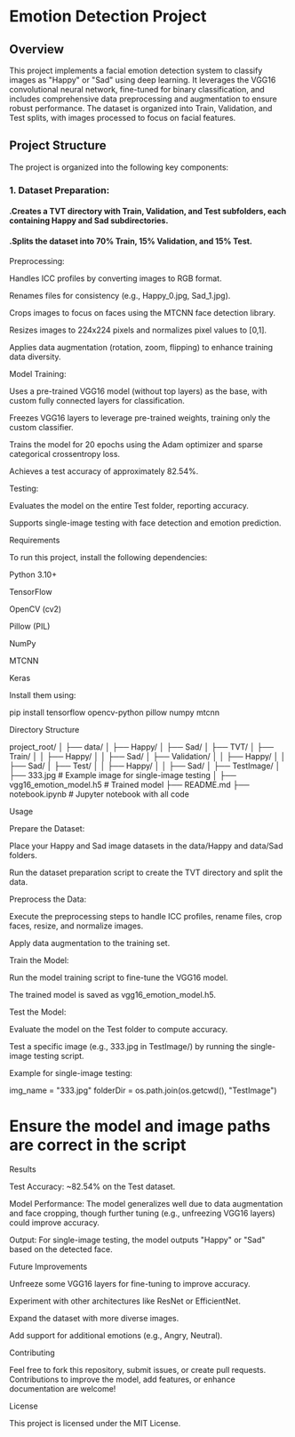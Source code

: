 # Emotion Detection Project

## Overview

This project implements a facial emotion detection system to classify images as "Happy" or "Sad" using deep learning. It leverages the VGG16 convolutional neural network, fine-tuned for binary classification, and includes comprehensive data preprocessing and augmentation to ensure robust performance. The dataset is organized into Train, Validation, and Test splits, with images processed to focus on facial features.

## Project Structure

The project is organized into the following key components:

### 1. Dataset Preparation:
####  .Creates a TVT directory with Train, Validation, and Test subfolders, each containing Happy and Sad subdirectories.
####  .Splits the dataset into 70% Train, 15% Validation, and 15% Test.


Preprocessing:





Handles ICC profiles by converting images to RGB format.



Renames files for consistency (e.g., Happy_0.jpg, Sad_1.jpg).



Crops images to focus on faces using the MTCNN face detection library.



Resizes images to 224x224 pixels and normalizes pixel values to [0,1].



Applies data augmentation (rotation, zoom, flipping) to enhance training data diversity.



Model Training:





Uses a pre-trained VGG16 model (without top layers) as the base, with custom fully connected layers for classification.



Freezes VGG16 layers to leverage pre-trained weights, training only the custom classifier.



Trains the model for 20 epochs using the Adam optimizer and sparse categorical crossentropy loss.



Achieves a test accuracy of approximately 82.54%.



Testing:





Evaluates the model on the entire Test folder, reporting accuracy.



Supports single-image testing with face detection and emotion prediction.

Requirements

To run this project, install the following dependencies:





Python 3.10+



TensorFlow



OpenCV (cv2)



Pillow (PIL)



NumPy



MTCNN



Keras

Install them using:

pip install tensorflow opencv-python pillow numpy mtcnn

Directory Structure

project_root/
│
├── data/
│   ├── Happy/
│   ├── Sad/
│
├── TVT/
│   ├── Train/
│   │   ├── Happy/
│   │   ├── Sad/
│   ├── Validation/
│   │   ├── Happy/
│   │   ├── Sad/
│   ├── Test/
│   │   ├── Happy/
│   │   ├── Sad/
│
├── TestImage/
│   ├── 333.jpg  # Example image for single-image testing
│
├── vgg16_emotion_model.h5  # Trained model
├── README.md
├── notebook.ipynb  # Jupyter notebook with all code

Usage





Prepare the Dataset:





Place your Happy and Sad image datasets in the data/Happy and data/Sad folders.



Run the dataset preparation script to create the TVT directory and split the data.



Preprocess the Data:





Execute the preprocessing steps to handle ICC profiles, rename files, crop faces, resize, and normalize images.



Apply data augmentation to the training set.



Train the Model:





Run the model training script to fine-tune the VGG16 model.



The trained model is saved as vgg16_emotion_model.h5.



Test the Model:





Evaluate the model on the Test folder to compute accuracy.



Test a specific image (e.g., 333.jpg in TestImage/) by running the single-image testing script.

Example for single-image testing:

img_name = "333.jpg"
folderDir = os.path.join(os.getcwd(), "TestImage")
# Ensure the model and image paths are correct in the script

Results





Test Accuracy: ~82.54% on the Test dataset.



Model Performance: The model generalizes well due to data augmentation and face cropping, though further tuning (e.g., unfreezing VGG16 layers) could improve accuracy.



Output: For single-image testing, the model outputs "Happy" or "Sad" based on the detected face.

Future Improvements





Unfreeze some VGG16 layers for fine-tuning to improve accuracy.



Experiment with other architectures like ResNet or EfficientNet.



Expand the dataset with more diverse images.



Add support for additional emotions (e.g., Angry, Neutral).

Contributing

Feel free to fork this repository, submit issues, or create pull requests. Contributions to improve the model, add features, or enhance documentation are welcome!

License

This project is licensed under the MIT License.
